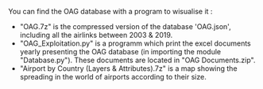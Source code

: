You can find the OAG database with a program to wisualise it :
- "OAG.7z" is the compressed version of the database 'OAG.json', including all the airlinks between 2003 & 2019.
- "OAG_Exploitation.py" is a programm which print the excel documents yearly presenting the OAG database (in importing the module "Database.py"). These documents are located in "OAG Documents.zip".
- "Airport by Country (Layers & Attributes).7z" is a map showing the spreading in the world of airports according to their size.
